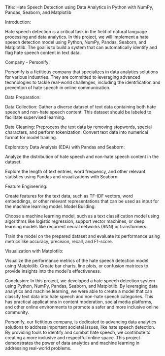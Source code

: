 Title: Hate Speech Detection using Data Analytics in Python with NumPy, Pandas, Seaborn, and Matplotlib

Introduction:

Hate speech detection is a critical task in the field of natural language processing and data analytics. In this project, we will implement a hate speech detection model using Python, NumPy, Pandas, Seaborn, and Matplotlib. The goal is to build a system that can automatically identify and flag hate speech content in text data.

Company - Personify:

Personify is a fictitious company that specializes in data analytics solutions for various industries. They are committed to leveraging advanced technologies to tackle real-world challenges, including the identification and prevention of hate speech in online communication.

Data Preparation:

Data Collection: Gather a diverse dataset of text data containing both hate speech and non-hate speech content. This dataset should be labeled to facilitate supervised learning.

Data Cleaning: Preprocess the text data by removing stopwords, special characters, and perform tokenization. Convert text data into numerical format for model training.

Exploratory Data Analysis (EDA) with Pandas and Seaborn:

Analyze the distribution of hate speech and non-hate speech content in the dataset.

Explore the length of text entries, word frequency, and other relevant statistics using Pandas and visualizations with Seaborn.

Feature Engineering:

Create features for the text data, such as TF-IDF vectors, word embeddings, or other relevant representations that can be used as input for the machine learning model.
Model Building:

Choose a machine learning model, such as a text classification model using algorithms like logistic regression, support vector machines, or deep learning models like recurrent neural networks (RNN) or transformers.

Train the model on the prepared dataset and evaluate its performance using metrics like accuracy, precision, recall, and F1-score.

Visualization with Matplotlib:

Visualize the performance metrics of the hate speech detection model using Matplotlib. Create bar charts, line plots, or confusion matrices to provide insights into the model's effectiveness.


Conclusion:
In this project, we developed a hate speech detection system using Python, NumPy, Pandas, Seaborn, and Matplotlib. By leveraging data analytics and machine learning, we were able to create a model that can classify text data into hate speech and non-hate speech categories. This has practical applications in content moderation, social media platforms, and other online environments to promote a safer and more inclusive online community.

Personify, our fictitious company, is dedicated to advancing data analytics solutions to address important societal issues, like hate speech detection. By providing tools to identify and combat hate speech, we contribute to creating a more inclusive and respectful online space. This project demonstrates the power of data analytics and machine learning in addressing real-world problems.




